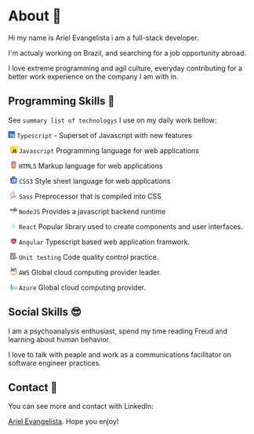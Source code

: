 # About 🤔

Hi my name is Ariel Evangelista i am a full-stack developer.

I'm actualy working on Brazil, and searching for a job opportunity abroad.

I love extreme programming and agil culture, everyday contributing for a better work experience on the company I am with in.

## Programming Skills 🚀

See `summary list of technologys` I use on my daily work bellow:

<img src="./img/typescript.svg" alt="typescript icon" width="14px" height="14px">&nbsp;`Typescript`<img/> - Superset of Javascript with new features

&nbsp;<img src="./img/javascript.svg" alt="javascript icon" width="14px" height="14px"/>&nbsp;`Javascript`<img/>
Programming language for web applications

&nbsp;<img src="./img/html.png" alt="html icon" width="14px" height="14px"/>&nbsp;`HTML5`<img/>
Markup language for web applications

&nbsp;<img src="./img/css.svg" alt="css icon" width="14px" height="14px"/>&nbsp;`CSS3`<img/>
Style sheet language for web applications

&nbsp;<img src="./img/sass.png" alt="sass icon" width="14px" height="14px"/>&nbsp;`Sass`<img/>
Preprocessor that is compiled into CSS

&nbsp;<img src="./img/nodejs.svg" alt="nodejs icon" width="14px" height="14px"/>&nbsp;`NodeJS`<img/>
Provides a javascript backend runtime

&nbsp;<img src="./img/react.svg" alt="react icon" width="14px" height="14px"/>&nbsp;`React`<img/>
Popular library used to create components and user interfaces.

&nbsp;<img src="./img/angular.svg" alt="angular icon" width="14px" height="14px"/>&nbsp;`Angular`<img/>
Typescript based web application framwork.

&nbsp;<img src="./img/unit-test.svg" alt="unit test icon" width="14px" height="14px" />&nbsp;`Unit testing`<img/>
Code quality control practice.

&nbsp;<img src="./img/aws.svg" alt="aws icon" width="14px" height="14px" />&nbsp;`AWS`<img/>
Global cloud computing provider leader.

&nbsp;<img src="./img/azure.svg" alt="azure icon" width="14px" height="14px" />&nbsp;`Azure`<img/>
Global cloud computing provider.

## Social Skills 😎

I am a psychoanalysis enthusiast, spend my time reading Freud and learning about human behavior.

I love to talk with peaple and work as a communications facilitator on software engineer practices.​

## Contact 💬

You can see more and contact with LinkedIn:

[Ariel Evangelista](https://www.linkedin.com/in/ariel-evangelista-a4677614b/). Hope you enjoy!
